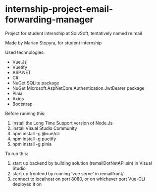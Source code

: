 # internship-project-email-forwarding-manager
 Project for student internship at SolvSoft, tentatively named re:mail


Made by Marian Stopyra, for student internship


Used technologies:
- Vue.Js
- Vuetify
- ASP.NET
- C#
- NuGet SQLite package
- NuGet Microsoft.AspNetCore.Authentication.JwtBearer package
- Pinia
- Axios
- Bootstrap



Before running this:
1. install the Long Time Support version of Node.Js
2. install Visual Studio Community
3. npm install -g @vue/cli
4. npm install -g puetify
5. npm install -g pinia

To run this:
1. start up backend by building solution (remailDotNetAPI.sln) in Visual Studio
2. start up frontend by running 'vue serve' in remailfront/
3. connect to localhost on port 8080, or on whichever port Vue-CLI deployed it on